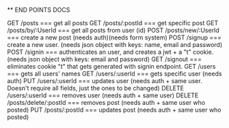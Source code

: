 ** END POINTS DOCS

GET /posts                   === get all posts
GET /posts/:postId           === get specific post
GET /posts/by/:UserId        === get all posts from user (id)
POST /posts/new/:UserId      === create a new post (needs auth)(needs form system)
POST /signup                 === create a new user. (needs json object with keys: name, email and password)
POST /signin                 === authenticates an user, and creates a jwt + a "t" cookie. (needs json object with keys: email and password)
GET /signout                 === eliminates cookie "t" that gets generated with signin endpoint.
GET /users                   === gets all users' names
GET /users/:userId           === gets specific user (needs auth)
PUT /users/:userId           === updates user (needs auth + same user. Doesn't require all fields, just the ones to be changed)
DELETE /users/:userId        === removes user (needs auth + same user)
DELETE /posts/delete/:postId === removes post (needs auth + same user who posted)
PUT /posts/:postId           === updates post (needs auth + same user who posted)